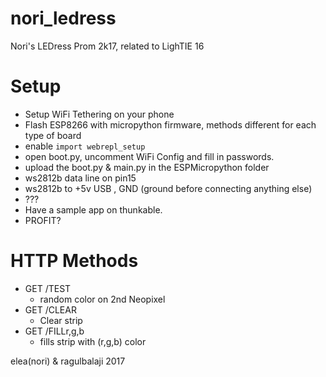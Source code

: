 # nori_ledress
Nori's LEDress Prom 2k17, related to LighTIE 16

# Setup
- Setup WiFi Tethering on your phone
- Flash ESP8266 with micropython firmware, methods different for each type of board
- enable `import webrepl_setup`
- open boot.py, uncomment WiFi Config and fill in passwords.
- upload the boot.py & main.py in the ESPMicropython folder
- ws2812b data line on pin15
- ws2812b to +5v USB , GND (ground before connecting anything else)
- ???
- Have a sample app on thunkable.
- PROFIT?

# HTTP Methods
- GET /TEST
	- random color on 2nd Neopixel
- GET /CLEAR
	- Clear strip
- GET /FILLr,g,b
	- fills strip with (r,g,b) color

elea(nori) & ragulbalaji 2017